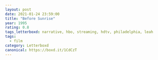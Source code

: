 ```yaml
---
layout: post 
date: 2021-01-24 23:59:00
title: "Before Sunrise"
year: 1995
rating: 0.8
tags_letterboxd: narrative, hbo, streaming, hdtv, philadelphia, leah
tags:
  - film
category: Letterboxd
canonical: https://boxd.it/1CdCzT
---
```

